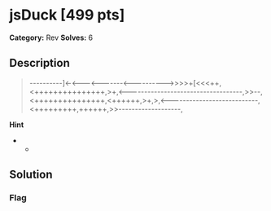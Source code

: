 # jsDuck [499 pts]

**Category:** Rev
**Solves:** 6

## Description
>----------]<-<---<-------<---------->>>>+[<<<++,<+++++++++++++++,>+,<-----------------------------------,>>--,<+++++++++++++++,<++++++,>+,>,<---------------------------,<+++++++++,++++++,>>-------------------,

**Hint**
* -

## Solution

### Flag

